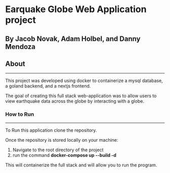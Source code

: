 # Earquake Globe Web Application project
## By Jacob Novak, Adam Holbel, and Danny Mendoza

## About
----
This project was developed using docker to containerize a mysql database, a goland backend, and a nextjs frontend.

The goal of creating this full stack web-application was to allow users to view earthquake data across the globe by interacting with a globe.

### How to Run
----
To Run this application clone the repository.

Once the repository is stored locally on your machine:
1. Navigate to the root directory of the project
2. run the command **docker-compose up --build -d**

This will containerize the full stack and will allow you to run the program.
